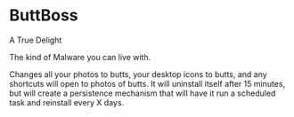 # ButtBoss
 A True Delight

The kind of Malware you can live with. 

Changes all your photos to butts, your desktop icons to butts, and any shortcuts will open to photos of butts. It will uninstall itself after 15 minutes, but will create a persistence mechanism that will have it run a scheduled task and reinstall every X days.
